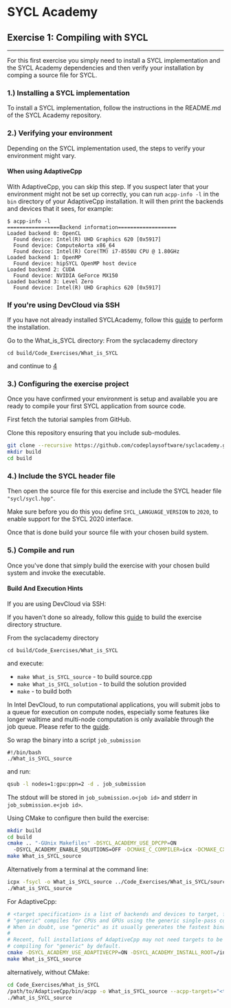 # SYCL Academy

## Exercise 1: Compiling with SYCL

---

For this first exercise you simply need to install a SYCL implementation and the SYCL
Academy dependencies and then verify your installation by comping a source file
for SYCL.


### 1.) Installing a SYCL implementation

To install a SYCL implementation, follow the instructions in the README.md of the SYCL
Academy repository.

### 2.) Verifying your environment

Depending on the SYCL implementation used, the steps to verify your environment might vary.

#### When using AdaptiveCpp

With AdaptiveCpp, you can skip this step. If you suspect later that your environment might not be set up correctly, you can run `acpp-info -l` in the `bin`  directory of your AdaptiveCpp installation. It will then print the backends and devices that it sees, for example:
```
$ acpp-info -l
=================Backend information===================
Loaded backend 0: OpenCL
  Found device: Intel(R) UHD Graphics 620 [0x5917]
  Found device: ComputeAorta x86_64
  Found device: Intel(R) Core(TM) i7-8550U CPU @ 1.80GHz
Loaded backend 1: OpenMP
  Found device: hipSYCL OpenMP host device
Loaded backend 2: CUDA
  Found device: NVIDIA GeForce MX150
Loaded backend 3: Level Zero
  Found device: Intel(R) UHD Graphics 620 [0x5917]
```

### If you're using DevCloud via SSH

If you have not already installed SYCLAcademy, follow this [guide](../../README.md#connecting-to-devcloud-via-ssh) to perform the installation.

Go to the What_is_SYCL directory:
From the syclacademy directory
```
cd build/Code_Exercises/What_is_SYCL
```
and continue to [4](#4-include-the-sycl-header-file)

### 3.) Configuring the exercise project

Once you have confirmed your environment is setup and available you are ready to
compile your first SYCL application from source code.

First fetch the tutorial samples from GitHub.

Clone this repository ensuring that you include sub-modules.

```sh
git clone --recursive https://github.com/codeplaysoftware/syclacademy.git
mkdir build
cd build
```

### 4.) Include the SYCL header file

Then open the source file for this exercise and include the SYCL header file
`"sycl/sycl.hpp"`.

Make sure before you do this you define `SYCL_LANGUAGE_VERSION` to `2020`, to
enable support for the SYCL 2020 interface.

Once that is done build your source file with your chosen build system.

### 5.) Compile and run

Once you've done that simply build the exercise with your chosen build system
and invoke the executable.

#### Build And Execution Hints

If you are using DevCloud via SSH:

If you haven't done so already, follow this [guide](../../README.md#building-the-exercises-for-dpc++) to build the exercise directory structure.

From the syclacademy directory
```
cd build/Code_Exercises/What_is_SYCL
```
and execute:
* ```make What_is_SYCL_source```   - to build source.cpp
* ```make What_is_SYCL_solution``` - to build the solution provided
* ```make``` - to build both

In Intel DevCloud, to run computational applications, you will submit jobs to a queue for execution on compute nodes,
especially some features like longer walltime and multi-node computation is only available through the job queue.
Please refer to the [guide][devcloud-job-submission].

So wrap the binary into a script `job_submission`
```
#!/bin/bash
./What_is_SYCL_source
```
and run:
```sh
qsub -l nodes=1:gpu:ppn=2 -d . job_submission
```

The stdout will be stored in ```job_submission.o<job id>``` and stderr in ```job_submission.e<job id>```.

Using CMake to configure then build the exercise:
```sh
mkdir build
cd build
cmake .. "-GUnix Makefiles" -DSYCL_ACADEMY_USE_DPCPP=ON
  -DSYCL_ACADEMY_ENABLE_SOLUTIONS=OFF -DCMAKE_C_COMPILER=icx -DCMAKE_CXX_COMPILER=icpx
make What_is_SYCL_source
```
Alternatively from a terminal at the command line:
```sh
icpx -fsycl -o What_is_SYCL_source ../Code_Exercises/What_is_SYCL/source.cpp
./What_is_SYCL_source
```

For AdaptiveCpp:
```sh
# <target specification> is a list of backends and devices to target, for example
# "generic" compiles for CPUs and GPUs using the generic single-pass compiler.
# When in doubt, use "generic" as it usually generates the fastest binaries.
#
# Recent, full installations of AdaptiveCpp may not need targets to be provided,
# compiling for "generic" by default.
cmake -DSYCL_ACADEMY_USE_ADAPTIVECPP=ON -DSYCL_ACADEMY_INSTALL_ROOT=/insert/path/to/AdaptiveCpp -DACPP_TARGETS="<target specification>" ..
make What_is_SYCL_source
```
alternatively, without CMake:
```sh
cd Code_Exercises/What_is_SYCL
/path/to/AdaptiveCpp/bin/acpp -o What_is_SYCL_source --acpp-targets="<target specification>" source.cpp
./What_is_SYCL_source
```


[devcloud-job-submission]: https://devcloud.intel.com/oneapi/documentation/job-submission/
